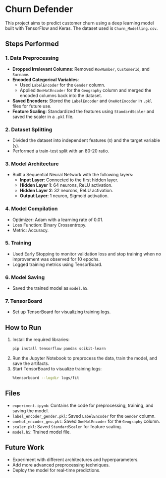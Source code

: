 # Churn Defender

This project aims to predict customer churn using a deep learning model built with TensorFlow and Keras. The dataset used is `Churn_Modelling.csv`.

## Steps Performed

### 1. Data Preprocessing
- **Dropped Irrelevant Columns**: Removed `RowNumber`, `CustomerId`, and `Surname`.
- **Encoded Categorical Variables**:
  - Used `LabelEncoder` for the `Gender` column.
  - Applied `OneHotEncoder` for the `Geography` column and merged the encoded columns back into the dataset.
- **Saved Encoders**: Stored the `LabelEncoder` and `OneHotEncoder` in `.pkl` files for future use.
- **Feature Scaling**: Standardized the features using `StandardScaler` and saved the scaler in a `.pkl` file.

### 2. Dataset Splitting
- Divided the dataset into independent features (`X`) and the target variable (`y`).
- Performed a train-test split with an 80-20 ratio.

### 3. Model Architecture
- Built a Sequential Neural Network with the following layers:
  - **Input Layer**: Connected to the first hidden layer.
  - **Hidden Layer 1**: 64 neurons, ReLU activation.
  - **Hidden Layer 2**: 32 neurons, ReLU activation.
  - **Output Layer**: 1 neuron, Sigmoid activation.

### 4. Model Compilation
- Optimizer: Adam with a learning rate of 0.01.
- Loss Function: Binary Crossentropy.
- Metric: Accuracy.

### 5. Training
- Used Early Stopping to monitor validation loss and stop training when no improvement was observed for 10 epochs.
- Logged training metrics using TensorBoard.

### 6. Model Saving
- Saved the trained model as `model.h5`.

### 7. TensorBoard
- Set up TensorBoard for visualizing training logs.

## How to Run
1. Install the required libraries:
   ```bash
   pip install tensorflow pandas scikit-learn
   ```
2. Run the Jupyter Notebook to preprocess the data, train the model, and save the artifacts.
3. Start TensorBoard to visualize training logs:
   ```bash
   %tensorboard --logdir logs/fit
   ```

## Files
- `experiment.ipynb`: Contains the code for preprocessing, training, and saving the model.
- `label_encoder_gender.pkl`: Saved `LabelEncoder` for the `Gender` column.
- `onehot_encoder_geo.pkl`: Saved `OneHotEncoder` for the `Geography` column.
- `scaler.pkl`: Saved `StandardScaler` for feature scaling.
- `model.h5`: Trained model file.

## Future Work
- Experiment with different architectures and hyperparameters.
- Add more advanced preprocessing techniques.
- Deploy the model for real-time predictions.


